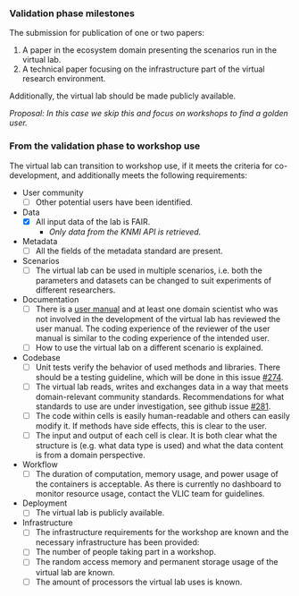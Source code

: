 ### Validation phase milestones

The submission for publication of one or two papers:

1.  A paper in the ecosystem domain presenting the scenarios run in the
    virtual lab.
2.  A technical paper focusing on the infrastructure part of the virtual
    research environment.

Additionally, the virtual lab should be made publicly available.

*Proposal: In this case we skip this and focus on workshops to find a
golden user.*

### From the validation phase to workshop use

The virtual lab can transition to workshop use, if it meets the criteria
for co-development, and additionally meets the following requirements:

* User community
  - [ ] Other potential users have been identified.
* Data
  - [X] All input data of the lab is FAIR.
    - *Only data from the KNMI API is retrieved.*
* Metadata
  - [ ] All the fields of the metadata standard are present.
* Scenarios
  - [ ] The virtual lab can be used in multiple scenarios, i.e. both the parameters and datasets can be changed to suit experiments of different researchers.
* Documentation
  - [ ] There is a [user manual](../user_manual) and at least one domain scientist who was not involved in the development of the virtual lab has reviewed the user manual.
The coding experience of the reviewer of the user manual is similar to the coding experience of the intended user.
  - [ ] How to use the virtual lab on a different scenario is explained.
* Codebase
  - [ ]  Unit tests verify the behavior of used methods and libraries. There should be a testing guideline, which will be done in this issue [\#274](https://github.com/QCDIS/projects_overview/issues/274).
  - [ ]  The virtual lab reads, writes and exchanges data in a way that meets domain-relevant community standards. Recommendations for what standards to use are under investigation, see github issue [#281](https://github.com/QCDIS/projects_overview/issues/281).
  - [ ]  The code within cells is easily human-readable and others can easily modify it. If methods have side effects, this is clear to the user.
  - [ ]  The input and output of each cell is clear. It is both clear what the structure is (e.g. what data type is used) and what the data content is from a domain perspective.
* Workflow
  - [ ]  The duration of computation, memory usage, and power usage of the containers is acceptable. As there is currently no dashboard to monitor resource usage, contact the VLIC team for guidelines.
* Deployment
  - [ ] The virtual lab is publicly available.
* Infrastructure
  - [ ]  The infrastructure requirements for the workshop are known and the necessary infrastructure has been provided:
    - [ ]  The number of people taking part in a workshop.
    - [ ]  The random access memory and permanent storage usage of the virtual lab are known.
    - [ ]  The amount of processors the virtual lab uses is known.
